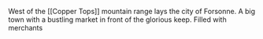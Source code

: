 West of the [[Copper Tops]] mountain range lays the city of Forsonne. A big town with a bustling market in front of the glorious keep. Filled with merchants 